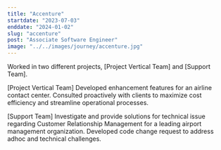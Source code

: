 ```yaml
---
title: "Accenture"
startdate: "2023-07-03"
enddate: "2024-01-02"
slug: "accenture"
post: "Associate Software Engineer"
image: "../../images/journey/accenture.jpg"
---
```

Worked in two different projects, [Project Vertical Team] and [Support Team].

[Project Vertical Team] Developed enhancement features for an airline contact center.
Consulted proactively with clients to maximize cost efficiency and streamline operational processes. 

[Support Team] Investigate and provide solutions for technical issue regarding Customer Relationship Management for a leading airport management organization. Developed code change request to address adhoc and technical challenges.